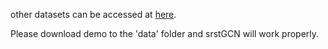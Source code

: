 other datasets can be accessed at [here](https://drive.google.com/drive/folders/1Ew03WO5Z9_RI_IBgjA_u2xVN0pihkTA_).

Please download demo to the 'data' folder and srstGCN will work properly.
